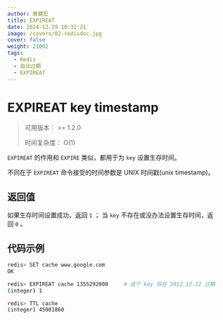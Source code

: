 ```yaml
---
author: 黄健宏
title: EXPIREAT
date: 2024-12-29 10:32:21
image: /covers/02-redisdoc.jpg
cover: false
weight: 21002
tags:
  - Redis
  - 自动过期
  - EXPIREAT
---
```


# EXPIREAT key timestamp

> 可用版本： >= 1.2.0
> 
> 时间复杂度： O(1)

`EXPIREAT` 的作用和 `EXPIRE` 类似，都用于为 `key` 设置生存时间。

不同在于 `EXPIREAT` 命令接受的时间参数是 UNIX 时间戳(unix timestamp)。

## 返回值

如果生存时间设置成功，返回 `1` ； 当 `key` 不存在或没办法设置生存时间，返回 `0` 。

## 代码示例

```bash
redis> SET cache www.google.com
OK

redis> EXPIREAT cache 1355292000     # 这个 key 将在 2012.12.12 过期
(integer) 1

redis> TTL cache
(integer) 45081860
```
